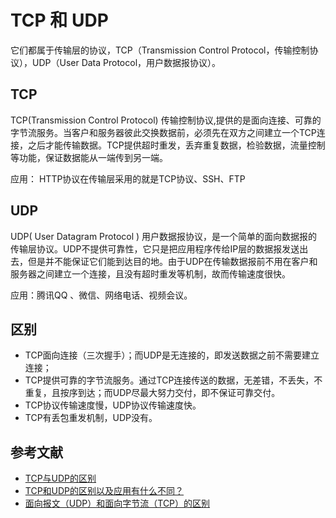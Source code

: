 # TCP 和 UDP

它们都属于传输层的协议，TCP（Transmission Control Protocol，传输控制协议），UDP（User Data Protocol，用户数据报协议）。

## TCP

TCP(Transmission Control Protocol) 传输控制协议,提供的是面向连接、可靠的字节流服务。当客户和服务器彼此交换数据前，必须先在双方之间建立一个TCP连接，之后才能传输数据。TCP提供超时重发，丢弃重复数据，检验数据，流量控制等功能，保证数据能从一端传到另一端。

应用： HTTP协议在传输层采用的就是TCP协议、SSH、FTP

## UDP

UDP( User Datagram Protocol ) 用户数据报协议，是一个简单的面向数据报的传输层协议。UDP不提供可靠性，它只是把应用程序传给IP层的数据报发送出去，但是并不能保证它们能到达目的地。由于UDP在传输数据报前不用在客户和服务器之间建立一个连接，且没有超时重发等机制，故而传输速度很快。

应用：腾讯QQ 、微信、网络电话、视频会议。

## 区别

- TCP面向连接（三次握手）；而UDP是无连接的，即发送数据之前不需要建立连接；
- TCP提供可靠的字节流服务。通过TCP连接传送的数据，无差错，不丢失，不重复，且按序到达；而UDP尽最大努力交付，即不保证可靠交付。
- TCP协议传输速度慢，UDP协议传输速度快。
- TCP有丢包重发机制，UDP没有。

## 参考文献

- [TCP与UDP的区别](http://blog.csdn.net/yipiankongbai/article/details/24435977)
- [TCP和UDP的区别以及应用有什么不同？](http://blog.csdn.net/dief913975849/article/details/6851615)
- [面向报文（UDP）和面向字节流（TCP）的区别](http://blog.csdn.net/ce123_zhouwei/article/details/8976006)
